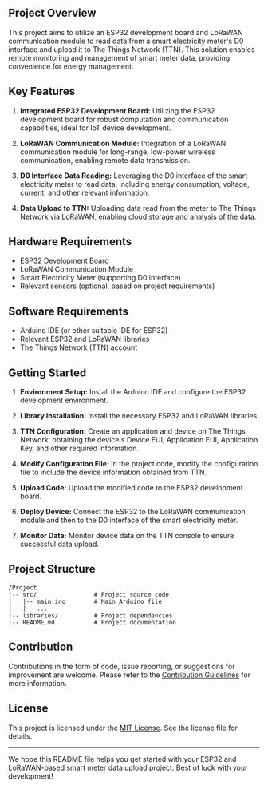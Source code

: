 

## Project Overview

This project aims to utilize an ESP32 development board and LoRaWAN communication module to read data from a smart electricity meter's D0 interface and upload it to The Things Network (TTN). This solution enables remote monitoring and management of smart meter data, providing convenience for energy management.

## Key Features

1. **Integrated ESP32 Development Board:** Utilizing the ESP32 development board for robust computation and communication capabilities, ideal for IoT device development.

2. **LoRaWAN Communication Module:** Integration of a LoRaWAN communication module for long-range, low-power wireless communication, enabling remote data transmission.

3. **D0 Interface Data Reading:** Leveraging the D0 interface of the smart electricity meter to read data, including energy consumption, voltage, current, and other relevant information.

4. **Data Upload to TTN:** Uploading data read from the meter to The Things Network via LoRaWAN, enabling cloud storage and analysis of the data.

## Hardware Requirements

- ESP32 Development Board
- LoRaWAN Communication Module
- Smart Electricity Meter (supporting D0 interface)
- Relevant sensors (optional, based on project requirements)

## Software Requirements

- Arduino IDE (or other suitable IDE for ESP32)
- Relevant ESP32 and LoRaWAN libraries
- The Things Network (TTN) account

## Getting Started

1. **Environment Setup:** Install the Arduino IDE and configure the ESP32 development environment.

2. **Library Installation:** Install the necessary ESP32 and LoRaWAN libraries.

3. **TTN Configuration:** Create an application and device on The Things Network, obtaining the device's Device EUI, Application EUI, Application Key, and other required information.

4. **Modify Configuration File:** In the project code, modify the configuration file to include the device information obtained from TTN.

5. **Upload Code:** Upload the modified code to the ESP32 development board.

6. **Deploy Device:** Connect the ESP32 to the LoRaWAN communication module and then to the D0 interface of the smart electricity meter.

7. **Monitor Data:** Monitor device data on the TTN console to ensure successful data upload.

## Project Structure

```plaintext
/Project
|-- src/                # Project source code
|   |-- main.ino        # Main Arduino file
|   |-- ...
|-- libraries/          # Project dependencies
|-- README.md           # Project documentation
```

## Contribution

Contributions in the form of code, issue reporting, or suggestions for improvement are welcome. Please refer to the [Contribution Guidelines](CONTRIBUTING.md) for more information.

## License

This project is licensed under the [MIT License](LICENSE). See the license file for details.

---

We hope this README file helps you get started with your ESP32 and LoRaWAN-based smart meter data upload project. Best of luck with your development!
